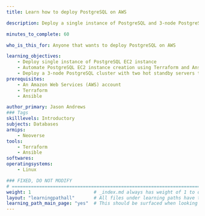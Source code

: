 ```yaml
---
title: Learn how to deploy PostgreSQL on AWS

description: Deploy a single instance of PostgreSQL and 3-node PostgreSQL through an EC2 instance. Anyone who wants to deploy PostgreSQL on Cloud nodes or physical machines.

minutes_to_complete: 60   

who_is_this_for: Anyone that wants to deploy PostgreSQL on AWS

learning_objectives: 
    - Deploy single instance of PostgreSQL EC2 instance
    - Automate PostgreSQL EC2 instance creation using Terraform and Ansible
    - Deploy a 3-node PostgreSQL cluster with two hot standby servers that are read-only
prerequisites:
    - An Amazon Web Services (AWS) account
    - Terraform
    - Ansible

author_primary: Jason Andrews
### Tags
skilllevels: Introductory
subjects: Databases
armips:
    - Neoverse
tools:
    - Terraform
    - Ansible
softwares:
operatingsystems:
    - Linux

### FIXED, DO NOT MODIFY
# ================================================================================
weight: 1                       # _index.md always has weight of 1 to order correctly
layout: "learningpathall"       # All files under learning paths have this same wrapper
learning_path_main_page: "yes"  # This should be surfaced when looking for related content. Only set for _index.md of learning path content.
---
```




